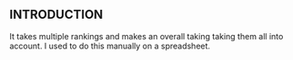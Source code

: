 INTRODUCTION
------------

It takes multiple rankings and makes an overall taking taking them all into account. I used to do this manually on a spreadsheet. 
